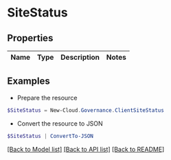 # SiteStatus
## Properties

Name | Type | Description | Notes
------------ | ------------- | ------------- | -------------

## Examples

- Prepare the resource
```powershell
$SiteStatus = New-Cloud.Governance.ClientSiteStatus 
```

- Convert the resource to JSON
```powershell
$SiteStatus | ConvertTo-JSON
```

[[Back to Model list]](../README.md#documentation-for-models) [[Back to API list]](../README.md#documentation-for-api-endpoints) [[Back to README]](../README.md)

